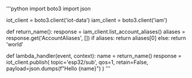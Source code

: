 '''python
import boto3
import json

iot_client = boto3.client('iot-data')
iam_client = boto3.client('iam')

def return_name():
	response = iam_client.list_account_aliases()
	aliases = response.get('AccountAliases', [])
	if aliases:
		return aliases[0]
	else:
		return 'world'

def lambda_handler(event, context):
	name = return_name()
	response = iot_client.publish(
		topic='esp32/sub',
		qos=1,
		retain=False,
		payload=json.dumps(f"Hello {name}")
	)
'''